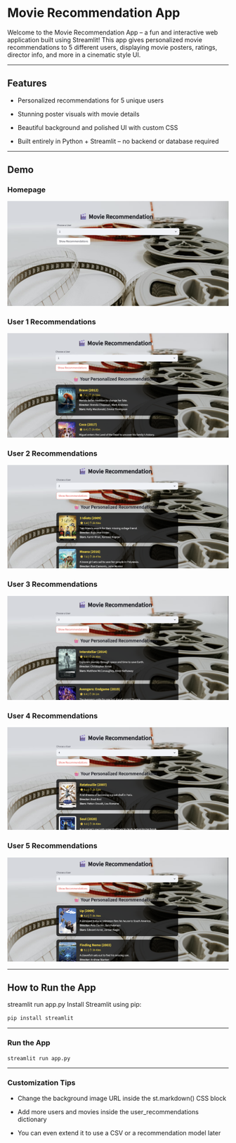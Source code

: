 # Movie Recommendation App
Welcome to the Movie Recommendation App – a fun and interactive web application built using Streamlit!
This app gives personalized movie recommendations to 5 different users, displaying movie posters, ratings, director info, and more in a cinematic style UI.

---

## Features
- Personalized recommendations for 5 unique users

- Stunning poster visuals with movie details

- Beautiful background and polished UI with custom CSS

- Built entirely in Python + Streamlit – no backend or database required

---

## Demo

### Homepage
![Homepage](homepage.png)

### User 1 Recommendations
![User 1](user1-recommendation.png)

### User 2 Recommendations
![User 2](user2-recommendation.png)

### User 3 Recommendations
![User 3](user3-recommendation.png)

### User 4 Recommendations
![User 4](user4-recommendation.png)

### User 5 Recommendations
![User 5](user5-recommendation.png)


---

## How to Run the App
streamlit run app.py
Install Streamlit using pip:

```bash
pip install streamlit
```
 
---

### Run the App
```bash
streamlit run app.py
```
---

### Customization Tips
- Change the background image URL inside the st.markdown() CSS block

- Add more users and movies inside the user_recommendations dictionary

- You can even extend it to use a CSV or a recommendation model later
